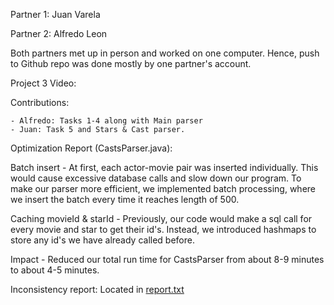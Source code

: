 Partner 1: Juan Varela

Partner 2: Alfredo Leon

Both partners met up in person and worked on one computer. Hence, push to Github repo was done mostly by one partner's account.

Project 3 Video:

Contributions:

    - Alfredo: Tasks 1-4 along with Main parser
    - Juan: Task 5 and Stars & Cast parser.

Optimization Report (CastsParser.java):

Batch insert - At first, each actor-movie pair was inserted individually. This would cause excessive database calls and slow down our program. To make our parser more efficient, we implemented batch processing, where we insert the batch every time it reaches length of 500.

Caching movieId & starId - Previously, our code would make a sql call for every movie and star to get their id's. Instead, we introduced hashmaps to store any id's we have already called before.

Impact - Reduced our total run time for CastsParser from about 8-9 minutes to about 4-5 minutes.

Inconsistency report: Located in [report.txt](report.txt) 